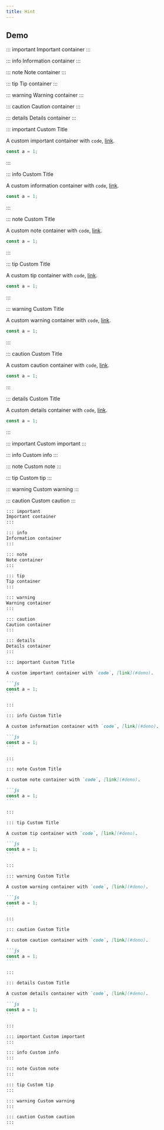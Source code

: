 ```yaml
---
title: Hint
---
```


## Demo

::: important
Important container
:::

::: info
Information container
:::

::: note
Note container
:::

::: tip
Tip container
:::

::: warning
Warning container
:::

::: caution
Caution container
:::

::: details
Details container
:::

::: important Custom Title

A custom important container with `code`, [link](#demo).

```js
const a = 1;
```

:::

::: info Custom Title

A custom information container with `code`, [link](#demo).

```js
const a = 1;
```

:::

::: note Custom Title

A custom note container with `code`, [link](#demo).

```js
const a = 1;
```

:::

::: tip Custom Title

A custom tip container with `code`, [link](#demo).

```js
const a = 1;
```

:::

::: warning Custom Title

A custom warning container with `code`, [link](#demo).

```js
const a = 1;
```

:::

::: caution Custom Title

A custom caution container with `code`, [link](#demo).

```js
const a = 1;
```

:::

::: details Custom Title

A custom details container with `code`, [link](#demo).

```js
const a = 1;
```

:::

::: important Custom important
:::

::: info Custom info
:::

::: note Custom note
:::

::: tip Custom tip
:::

::: warning Custom warning
:::

::: caution Custom caution
:::

````md
::: important
Important container
:::

::: info
Information container
:::

::: note
Note container
:::

::: tip
Tip container
:::

::: warning
Warning container
:::

::: caution
Caution container
:::

::: details
Details container
:::

::: important Custom Title

A custom important container with `code`, [link](#demo).

```js
const a = 1;
```

:::

::: info Custom Title

A custom information container with `code`, [link](#demo).

```js
const a = 1;
```

:::

::: note Custom Title

A custom note container with `code`, [link](#demo).

```js
const a = 1;
```

:::

::: tip Custom Title

A custom tip container with `code`, [link](#demo).

```js
const a = 1;
```

:::

::: warning Custom Title

A custom warning container with `code`, [link](#demo).

```js
const a = 1;
```

:::

::: caution Custom Title

A custom caution container with `code`, [link](#demo).

```js
const a = 1;
```

:::

::: details Custom Title

A custom details container with `code`, [link](#demo).

```js
const a = 1;
```

:::

::: important Custom important
:::

::: info Custom info
:::

::: note Custom note
:::

::: tip Custom tip
:::

::: warning Custom warning
:::

::: caution Custom caution
:::
````
